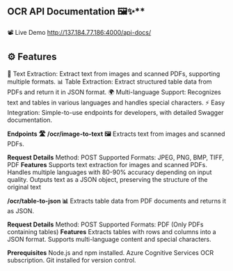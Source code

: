## OCR API Documentation 🖼️✨**
📽️ Live Demo
http://137.184.77.186:4000/api-docs/
## ⚙️ Features

📄 Text Extraction: Extract text from images and scanned PDFs, supporting multiple formats.
📊 Table Extraction: Extract structured table data from PDFs and return it in JSON format.
🌍 Multi-language Support: Recognizes text and tables in various languages and handles special characters.
⚡ Easy Integration: Simple-to-use endpoints for developers, with detailed Swagger documentation.

**Endpoints 🛣️**
**/ocr/image-to-text 🖼️**
Extracts text from images and scanned PDFs.

**Request Details**
Method: POST
Supported Formats: JPEG, PNG, BMP, TIFF, PDF
**Features**
Supports text extraction for images and scanned PDFs.
Handles multiple languages with 80-90% accuracy depending on input quality.
Outputs text as a JSON object, preserving the structure of the original text

**/ocr/table-to-json 📊**
Extracts table data from PDF documents and returns it as JSON.

**Request Details**
Method: POST
Supported Formats: PDF (Only PDFs containing tables)
**Features**
Extracts tables with rows and columns into a JSON format.
Supports multi-language content and special characters.

**Prerequisites**
Node.js and npm installed.
Azure Cognitive Services OCR subscription.
Git installed for version control.


